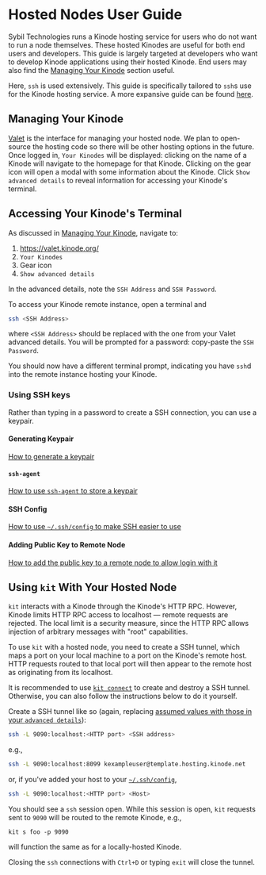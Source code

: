 # Hosted Nodes User Guide

Sybil Technologies runs a Kinode hosting service for users who do not want to run a node themselves.
These hosted Kinodes are useful for both end users and developers.
This guide is largely targeted at developers who want to develop Kinode applications using their hosted Kinode.
End users may also find the [Managing Your Kinode](#managing-your-kinode) section useful.

Here, `ssh` is used extensively.
This guide is specifically tailored to `ssh`s use for the Kinode hosting service.
A more expansive guide can be found [here](https://www.digitalocean.com/community/tutorials/ssh-essentials-working-with-ssh-servers-clients-and-keys).

## Managing Your Kinode

[Valet](https://valet.kinode.org/) is the interface for managing your hosted node.
We plan to open-source the hosting code so there will be other hosting options in the future.
Once logged in, `Your Kinodes` will be displayed: clicking on the name of a Kinode will navigate to the homepage for that Kinode.
Clicking on the gear icon will open a modal with some information about the Kinode.
Click `Show advanced details` to reveal information for accessing your Kinode's terminal.

## Accessing Your Kinode's Terminal

As discussed in [Managing Your Kinode](#managing-your-kinode), navigate to:
1. https://valet.kinode.org/
2. `Your Kinodes`
3. Gear icon
4. `Show advanced details`

In the advanced details, note the `SSH Address` and `SSH Password`.

To access your Kinode remote instance, open a terminal and
```bash
ssh <SSH Address>
```
where `<SSH Address>` should be replaced with the one from your Valet advanced details.
You will be prompted for a password: copy-paste the `SSH Password`.

You should now have a different terminal prompt, indicating you have `ssh`d into the remote instance hosting your Kinode.

### Using SSH keys

Rather than typing in a password to create a SSH connection, you can use a keypair.

#### Generating Keypair

[How to generate a keypair](https://docs.github.com/en/authentication/connecting-to-github-with-ssh/generating-a-new-ssh-key-and-adding-it-to-the-ssh-agent#generating-a-new-ssh-key)

#### `ssh-agent`

[How to use `ssh-agent` to store a keypair](https://docs.github.com/en/authentication/connecting-to-github-with-ssh/generating-a-new-ssh-key-and-adding-it-to-the-ssh-agent#adding-your-ssh-key-to-the-ssh-agent)

#### SSH Config

[How to use `~/.ssh/config` to make SSH easier to use](https://www.digitalocean.com/community/tutorials/ssh-essentials-working-with-ssh-servers-clients-and-keys#defining-server-specific-connection-information)

#### Adding Public Key to Remote Node

[How to add the public key to a remote node to allow login with it](https://www.digitalocean.com/community/tutorials/ssh-essentials-working-with-ssh-servers-clients-and-keys#copying-your-public-ssh-key-to-a-server-with-ssh-copy-id)

## Using `kit` With Your Hosted Node

`kit` interacts with a Kinode through the Kinode's HTTP RPC.
However, Kinode limits HTTP RPC access to localhost — remote requests are rejected.
The local limit is a security measure, since the HTTP RPC allows injection of arbitrary messages with "root" capabilities.

To use `kit` with a hosted node, you need to create a SSH tunnel, which maps a port on your local machine to a port on the Kinode's remote host.
HTTP requests routed to that local port will then appear to the remote host as originating from its localhost.

It is recommended to use [`kit connect`](./kit/connect.md) to create and destroy a SSH tunnel.
Otherwise, you can also follow the instructions below to do it yourself.

Create a SSH tunnel like so (again, replacing [assumed values with those in your `advanced details`](#accessing-your-kinodes-terminal)):
```bash
ssh -L 9090:localhost:<HTTP port> <SSH address>
```
e.g.,
``` bash
ssh -L 9090:localhost:8099 kexampleuser@template.hosting.kinode.net
```

or, if you've added your host to your [`~/.ssh/config`](#ssh-config),
```bash
ssh -L 9090:localhost:<HTTP port> <Host>
```
You should see a `ssh` session open.
While this session is open, `kit` requests sent to `9090` will be routed to the remote Kinode, e.g.,
```
kit s foo -p 9090
```
will function the same as for a locally-hosted Kinode.

Closing the `ssh` connections with `Ctrl+D` or typing `exit` will close the tunnel.
